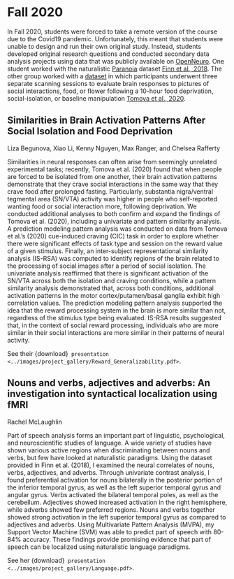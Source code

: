 # Fall 2020
In Fall 2020, students were forced to take a remote version of the course due to the Covid19 pandemic. Unfortunately, this meant that students were unable to design and run their own original study. Instead, students developed original research questions and conducted secondary data analysis projects using data that was publicly available on [OpenNeuro](https://openneuro.org/). One student worked with the naturalistic [Paranoia](https://openneuro.org/datasets/ds001338/versions/1.0.0) dataset [Finn et al., 2018](https://www.nature.com/articles/s41467-018-04387-2). The other group worked with a [dataset](https://openneuro.org/datasets/ds003242/versions/1.0.0) in which participants underwent three separate scanning sessions to evaluate brain responses to pictures of social interactions, food, or flower following a 10-hour food deprivation, social-isolation, or baseline manipulation [Tomova et al., 2020](https://www.nature.com/articles/s41593-020-00742-z). 

## Similarities in Brain Activation Patterns After Social Isolation and Food Deprivation
Liza Begunova, Xiao Li, Kenny Nguyen, Max Ranger, and Chelsea Rafferty

Similarities in neural responses can often arise from seemingly unrelated experimental tasks; recently, Tomova et al. (2020) found that when people are forced to be isolated from one another, their brain activation patterns demonstrate that they crave social interactions in the same way that they crave food after prolonged fasting. Particularly, substantia nigra/ventral tegmental area (SN/VTA) activity was higher in people who self-reported wanting food or social interaction more, following deprivation. We conducted additional analyses to both confirm and expand the findings of Tomova et al. (2020), including a univariate and pattern similarity analysis. A prediction modeling pattern analysis was conducted on data from Tomova et al.’s (2020) cue-induced craving (CIC) task in order to explore whether there were significant effects of task type and session on the reward value of a given stimulus. Finally, an inter-subject representational similarity analysis (IS-RSA) was computed to identify regions of the brain related to the processing of social images after a period of social isolation. The univariate analysis reaffirmed that there is significant activation of the SN/VTA across both the isolation and craving conditions, while a pattern similarity analysis demonstrated that, across both conditions, additional activation patterns in the motor cortex/putamen/basal ganglia exhibit high correlation values. The prediction modeling pattern analysis supported the idea that the reward processing system in the brain is more similar than not, regardless of the stimulus type being evaluated. IS-RSA results suggested that, in the context of social reward processing, individuals who are more similar in their social interactions are more similar in their patterns of neural activity.

See their {download}` presentation <../images/project_gallery/Reward_Generalizability.pdf>`.

## Nouns and verbs, adjectives and adverbs: An investigation into syntactical localization using fMRI 
Rachel McLaughlin

Part of speech analysis forms an important part of linguistic, psychological, and neuroscientific studies of language. A wide variety of studies have shown various active regions when discriminating between nouns and verbs, but few have looked at naturalistic paradigms. Using the dataset provided in Finn et al. (2018), I examined the neural correlates of nouns, verbs, adjectives, and adverbs. Through univariate contrast analysis, I found preferential activation for nouns bilaterally in the posterior portion of the inferior temporal gyrus, as well as the left superior temporal gyrus and angular gyrus. Verbs activated the bilateral temporal poles, as well as the cerebellum. Adjectives showed increased activation in the right hemisphere, while adverbs showed few preferred regions. Nouns and verbs together showed strong activation in the left superior temporal gyrus as compared to adjectives and adverbs. Using Multivariate Pattern Analysis (MVPA), my Support Vector Machine (SVM) was able to predict part of speech with 80-84% accuracy. These findings provide promising evidence that part of speech can be localized using naturalistic language paradigms.

See her {download}` presentation <../images/project_gallery/Language.pdf>`.


